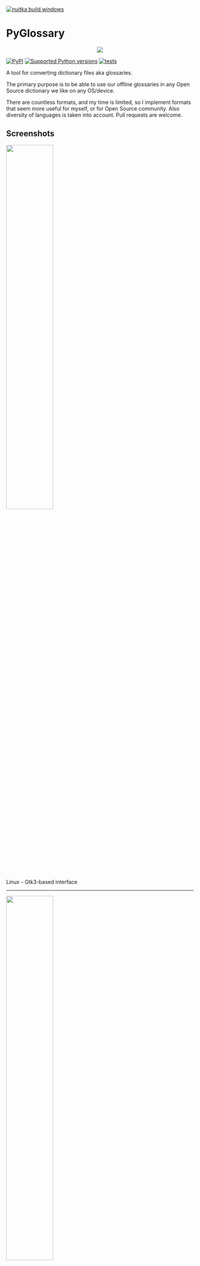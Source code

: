 [![nuitka build windows](https://github.com/glowinthedark/pyglossary/actions/workflows/nuitka.yml/badge.svg?branch=pyinstaller-mac-m2)](https://github.com/glowinthedark/pyglossary/actions/workflows/nuitka.yml)

# PyGlossary

<p align="center">
	<img src="res/pyglossary-256x256.png"></img>
</p>

[![PyPI](https://img.shields.io/pypi/v/pyglossary.svg)](https://pypi.org/project/pyglossary/)
[![Supported Python versions](https://img.shields.io/pypi/pyversions/pyglossary)](https://pypi.org/project/pyglossary/)
[![tests](https://github.com/ilius/pyglossary/actions/workflows/test.yml/badge.svg?branch=master)](https://github.com/ilius/pyglossary/actions/workflows/test.yml?query=branch%3Amaster)

A tool for converting dictionary files aka glossaries.

The primary purpose is to be able to use our offline glossaries in any Open
Source dictionary we like on any OS/device.

There are countless formats, and my time is limited, so I implement formats that
seem more useful for myself, or for Open Source community. Also diversity of
languages is taken into account. Pull requests are welcome.

## Screenshots

<img src="https://raw.githubusercontent.com/wiki/ilius/pyglossary/screenshots/44-gtk-txt-stardict-aryanpur-dark.png" width="50%" height="50%"/>

Linux - Gtk3-based interface

______________________________________________________________________

<img src="https://raw.githubusercontent.com/wiki/ilius/pyglossary/screenshots/40b-tk-bgl-epub-es-en-2.png" width="50%" height="50%"/>

Windows - Tkinter-based interface

______________________________________________________________________

<img src="https://raw.githubusercontent.com/wiki/ilius/pyglossary/screenshots/32-cmd-freedict-mids-de-ru.png" width="50%" height="50%"/>

Linux - command-line interface

______________________________________________________________________

<img src="https://raw.githubusercontent.com/wiki/ilius/pyglossary/screenshots/40-cmdi-termux-zim-slob-en-med.jpg" width="50%" height="50%"/>

Android Termux - interactive command-line interface

______________________________________________________________________

<img src="https://raw.githubusercontent.com/wiki/ilius/pyglossary/screenshots/50-web-wiktextract-ifo-ar.png" width="50%" height="50%"/>

Web interface

## Supported formats

| Format                                                  |     |    Extension    | Read | Write |
| ------------------------------------------------------- | :-: | :-------------: | :--: | :---: |
| [Aard 2 (slob)](./doc/p/aard2_slob.md)                  |  🔢  |      .slob      | ✅ | ✅ |
| [ABBYY Lingvo DSL](./doc/p/dsl.md)                      |  📝  |      .dsl       | ✅ | ❌ |
| [Almaany.com](./doc/p/almaany.md) (SQLite3, Arabic)     |  🔢  |       .db       | ✅ | ❌ |
| [AppleDict Binary](./doc/p/appledict_bin.md)            |  📁  |   .dictionary   | ✅ | ❌ |
| [AppleDict Source](./doc/p/appledict.md)                |  📁  |                 |    | ✅ |
| [Babylon BGL](./doc/p/babylon_bgl.md)                   |  🔢  |      .bgl       | ✅ | ❌ |
| [cc-kedict](./doc/p/cc_kedict.md) (Korean)              |  📝  |                 | ✅ | ❌ |
| [CSV](./doc/p/csv.md)                                   |  📝  |      .csv       | ✅ | ✅ |
| [Dict.cc](./doc/p/dict_cc.md) (SQLite3, German)         |  🔢  |       .db       | ✅ |    |
| [DICT.org / Dictd server](./doc/p/dict_org.md)          |  📁  |    (📝.index)   | ✅ | ✅ |
| [DICT.org / dictfmt source](./doc/p/dict_org_source.md) |  📝  |     (.dtxt)     |    | ✅ |
| [dictunformat output file](./doc/p/dictunformat.md)     |  📝  | (.dictunformat) | ✅ |    |
| [DictionaryForMIDs](./doc/p/dicformids.md)              |  📁  |    (📁.mids)    | ✅ | ✅ |
| [DigitalNK](./doc/p/digitalnk.md) (SQLite3, N-Korean)   |  🔢  |       .db       | ✅ |    |
| [DIKT JSON](./doc/p/dikt_json.md)                       |  📝  |     (.json)     |    | ✅ |
| [EDICT2 (CEDICT)](./doc/p/edict2.md) (Chinese)          |  📝  |     (.u8)       | ✅ | ❌ |
| [EPUB-2 E-Book](./doc/p/epub2.md)                       |  📦  |      .epub      | ❌ | ✅ |
| [FreeDict](./doc/p/freedict.md)                         |  📝  |      .tei       | ✅ | ❌ |
| [Gettext Source](./doc/p/gettext_po.md)                 |  📝  |       .po       | ✅ | ✅ |
| [HTML Directory (by file size)](./doc/p/html_dir.md)    |  📁  |                 | ❌ | ✅ |
| [JMDict](./doc/p/jmdict.md) (Japanese)                  |  📝  |                 | ✅ | ❌ |
| [JSON](./doc/p/json.md)                                 |  📝  |      .json      |    | ✅ |
| [Kobo E-Reader Dictionary](./doc/p/kobo.md)             |  📦  |    .kobo.zip    | ❌ | ✅ |
| [Kobo E-Reader Dictfile](./doc/p/kobo_dictfile.md)      |  📝  |       .df       | ✅ | ✅ |
| [Lingoes Source](./doc/p/lingoes_ldf.md)                |  📝  |      .ldf       | ✅ | ✅ |
| [Mobipocket E-Book](./doc/p/mobi.md)                    |  🔢  |      .mobi      | ❌ | ✅ |
| [Octopus MDict](./doc/p/octopus_mdict.md)               |  🔢  |      .mdx       | ✅ | ❌ |
| [QuickDic version 6](./doc/p/quickdic6.md)              |  📁  |     .quickdic   | ✅ | ✅ |
| [SQL](./doc/p/sql.md)                                   |  📝  |      .sql       | ❌ | ✅ |
| [StarDict](./doc/p/stardict.md)                         |  📁  |     (📝.ifo)    | ✅ | ✅ |
| [StarDict Textual File](./doc/p/stardict_textual.md)    |  📝  |     (.xml)      | ✅ | ✅ |
| [Tabfile](./doc/p/tabfile.md)                           |  📝  |   .txt, .tab    | ✅ | ✅ |
| [Wiktextract](./doc/p/wiktextract.md)                   |  📝  |     .jsonl      | ✅ | ❌ |
| [Wordset.org](./doc/p/wordset.md)                       |  📁  |                 | ✅ |    |
| [XDXF](./doc/p/xdxf.md)                                 |  📝  |      .xdxf      | ✅ | ❌ |
| [Yomichan](./doc/p/yomichan.md)                         |  📦  |     (.zip)      |    | ✅ |
| [Zim (Kiwix)](./doc/p/zim.md)                           |  🔢  |      .zim       | ✅ |    |

Legend:

- 📁	Directory
- 📝	Text file
- 📦	Package/archive file
- 🔢	Binary file
- ✅		Supported
- ❌ 	Will not be supported

**Note**: SQLite-based formats are not detected by extension (`.db`);
So you need to select the format (with UI or `--read-format` flag).
**Also don't confuse SQLite-based formats with [SQLite mode](#sqlite-mode).**

## Requirements

PyGlossary requires **Python 3.10 or higher**, and works in practically all
modern operating systems. While primarily designed for *GNU/Linux*, it works
on *Windows*, *Mac OS X* and other Unix-based operating systems as well.

As shown in screenshots, there are multiple User Interface types (multiple
ways to use the program).

- **Gtk3-based interface**, uses [PyGI (Python Gobject Introspection)](http://pygobject.readthedocs.io/en/latest/getting_started.html)
  You can install it on:

  - Debian/Ubuntu: `apt install python3-gi python3-gi-cairo gir1.2-gtk-3.0`
  - openSUSE: `zypper install python3-gobject gtk3`
  - Fedora: `dnf install pygobject3 python3-gobject gtk3`
  - ArchLinux:
    - `pacman -S python-gobject gtk3`
    - https://aur.archlinux.org/packages/pyglossary/
  - Mac OS X: `brew install pygobject3 gtk+3`
  - Nix / NixOS: `nix-shell -p pkgs.gobject-introspection python38Packages.pygobject3 python38Packages.pycairo`

- **Tkinter-based interface**, meant to be used in the lack of Gtk. Specially on
  Windows where Tkinter library is installed with Python itself.
  You can also install it on:

  - Debian/Ubuntu: `apt-get install python3-tk tix`
  - openSUSE: `zypper install python3-tk tix`
  - Fedora: `yum install python3-tkinter tix`
  - Mac OS X: read <https://www.python.org/download/mac/tcltk/>
  - Nix / NixOS: `nix-shell -p python38Packages.tkinter tix`

- **Command-line interface**, works in all operating systems without
  any specific requirements, just type `./main.py --help` or `pyglossary --help`

  - **Interactive command-line interface**
    - Requires: `pip install prompt_toolkit`
    - Perfect for mobile devices (like Termux on Android) where no GUI is available
    - Automatically selected if output file argument is not passed **and** one of these:
      - On Linux and `$DISPLAY` environment variable is empty or not set
        - For example when you are using a remote Linux machine over SSH
      - On Mac and no `tkinter` module is found
    - Manually select with `--cmd` or `--ui=cmd`
      - Minimally: `./main.py --cmd`
      - You can still pass input file, or any flag/option
    - If both input and output files are passed, non-interactive cmd ui will be default
    - If you are writing a script, you can pass `--no-interactive` to force disable interactive ui
      - Then you have to pass both input and output file arguments
    - Don't forget to use *Up/Down* or *Tab* keys in prompts!
      - Up/Down key shows you recent values you have used
      - Tab key shows available values/options
    - You can press Control+C (on Linux/Windows) at any prompt to exit

## UI (User Interface) selection

When you run PyGlossary without any command-line arguments or options/flags, PyGlossary will try to run the first available interface in this order:

- It tries to find PyGI+Gtk3 and open **Gtk3-based** interface.
- It tries to find PyGI+Gtk4 and open **Gtk4-based** interface.
- It tries to find Tkinter and open **Tkinter-based** interface.
- If it's run in command line (with stdin connected to a terminal) it tries to find `prompt_toolkit` and run **interactive command-line** interface.
- It runs a HTTP server and opens the **web interface** in your browser.

But you can explicitly select user interface type using `--ui`

- `./main.py --ui=gtk`
- `./main.py --ui=gtk4`
- `./main.py --ui=tk`
- `./main.py --ui=web`
- `./main.py --ui=cmd`

## Installation on Windows

- [Download and install Python](https://www.python.org/downloads/windows/) (3.10 or above)
- Open Start -> type Command -> right-click on Command Prompt -> Run as administrator
- To ensure you have `pip`, run: `python -m ensurepip --upgrade`
- To install, run: `pip install --upgrade pyglossary`
- Now you should be able to run `pyglossary` command
- If command was not found, make sure Python environment variables are set up:
  <img src="https://raw.githubusercontent.com/wiki/ilius/pyglossary/screenshots/windows-python39-env-vars.png" width="50%" height="50%"/>

## Feature-specific requirements

- Using [Sort by Locale](#sorting) feature requires [PyICU](./doc/pyicu.md)

- Using `--remove-html-all` flag requires:

  `pip install lxml beautifulsoup4`

Some formats have additional requirements.
If you have trouble with any format, please check the [link given for that format](#supported-formats) to see its documentations.

**Using Termux on Android?** See [doc/termux.md](./doc/termux.md)

## Configuration

See [doc/config.rst](./doc/config.rst).

## Direct and indirect modes

Indirect mode means that input glossary is completely read and loaded into RAM, then converted
into output format. This was the only method available in old versions (before [3.0.0](https://github.com/ilius/pyglossary/releases/tag/3.0.0)).

Direct mode means entries are one-at-a-time read, processed and written into output glossary.

Direct mode was added to limit memory usage for large glossaries; But it may reduce the
conversion time for most cases as well.

Converting glossaries into these formats requires [sorting](#sorting) entries:

- [StarDict](./doc/p/stardict.md)
- [EPUB-2](./doc/p/epub2.md)
- [Mobipocket E-Book](./doc/p/mobi.md)

That's why direct mode will not work for these formats, and PyGlossary has to
switch to indirect mode (or it previously had to, see [SQLite mode](#sqlite-mode)).

For other formats, direct mode will be default. You may override this by `--indirect` flag.

## SQLite mode

As mentioned above, converting glossaries to some specific formats will
need them to loaded into RAM.

This can be problematic if the glossary is too big to fit into RAM. That's when
you should try adding `--sqlite` flag to your command. Then it uses SQLite3 as intermediate
storage for storing, sorting and then fetching entries. This fixes the memory issue, and may
even reduce running time of conversion (depending on your home directory storage).

The temporary SQLite file is stored in [cache directory](#cache-directory) then
deleted after conversion (unless you pass `--no-cleanup` flag).

SQLite mode is automatically enabled for writing these formats if `auto_sqlite`
[config parameter](./doc/config.rst) is `true` (which is default).
This also applies to when you pass `--sort` flag for any format.
You may use `--no-sqlite` to override this and switch to indirect mode.

Currently you can not disable alternates in SQLite mode (`--no-alts` is ignored).

## Sorting

There are two things than can activate sorting entries:

- Output format requires sorting (as explained [above](#direct-and-indirect-modes))
- You pass `--sort` flag in command line.

In the case of passing `--sort`, you can also pass:

- `--sort-key` to select sort key aka sorting order (including locale), see [doc/sort-key.md](./doc/sort-key.md)

- `--sort-encoding` to change the encoding used for sort

  - UTF-8 is the default encoding for all sort keys and all output formats (unless mentioned otherwise)
  - This will only effect the order of entries, and will not corrupt words / definition
  - Non-encodable characters are replaced with `?` byte (*only for sorting*)

## Cache directory

Cache directory is used for storing temporary files which are either moved or deleted
after conversion. You can pass `--no-cleanup` flag in order to keep them.

The path for cache directory:

- Linux or BSD: `~/.cache/pyglossary/`
- Mac: `~/Library/Caches/PyGlossary/`
- Windows: `C:\Users\USERNAME\AppData\Local\PyGlossary\Cache\`

## User plugins

If you want to add your own plugin without adding it to source code directory,
or you want to use a plugin that has been removed from repository,
you can place it in this directory:

- Linux or BSD: `~/.pyglossary/plugins/`
- Mac: `~/Library/Preferences/PyGlossary/plugins/`
- Windows: `C:\Users\USERNAME\AppData\Roaming\PyGlossary\plugins\`

## Linux packaging status

[![Packaging status](https://repology.org/badge/vertical-allrepos/pyglossary.svg?columns=3&header=PyGlossary)](https://repology.org/project/pyglossary/versions)

## Using PyGlossary as a library

See [doc/lib-usage.md](./doc/lib-usage.md) for how to use PyGlossary as a Python library.

## Internals

See [doc/internals.md](./doc/internals.md) for information about internal glossary structure and entry filters.
